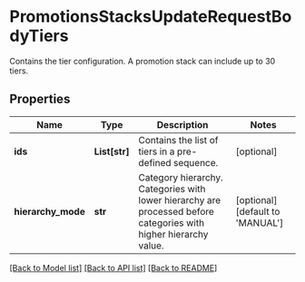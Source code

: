 # PromotionsStacksUpdateRequestBodyTiers

Contains the tier configuration. A promotion stack can include up to 30 tiers.

## Properties

Name | Type | Description | Notes
------------ | ------------- | ------------- | -------------
**ids** | **List[str]** | Contains the list of tiers in a pre-defined sequence. | [optional] 
**hierarchy_mode** | **str** | Category hierarchy. Categories with lower hierarchy are processed before categories with higher hierarchy value. | [optional] [default to 'MANUAL']

[[Back to Model list]](../README.md#documentation-for-models) [[Back to API list]](../README.md#documentation-for-api-endpoints) [[Back to README]](../README.md)


